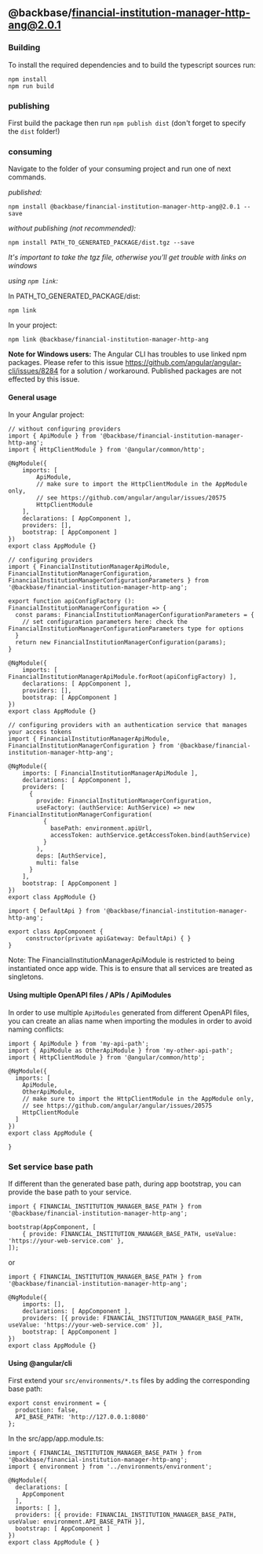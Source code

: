 ## @backbase/financial-institution-manager-http-ang@2.0.1

### Building

To install the required dependencies and to build the typescript sources run:
```
npm install
npm run build
```

### publishing

First build the package then run ```npm publish dist``` (don't forget to specify the `dist` folder!)

### consuming

Navigate to the folder of your consuming project and run one of next commands.

_published:_

```
npm install @backbase/financial-institution-manager-http-ang@2.0.1 --save
```

_without publishing (not recommended):_

```
npm install PATH_TO_GENERATED_PACKAGE/dist.tgz --save
```

_It's important to take the tgz file, otherwise you'll get trouble with links on windows_

_using `npm link`:_

In PATH_TO_GENERATED_PACKAGE/dist:
```
npm link
```

In your project:
```
npm link @backbase/financial-institution-manager-http-ang
```

__Note for Windows users:__ The Angular CLI has troubles to use linked npm packages.
Please refer to this issue https://github.com/angular/angular-cli/issues/8284 for a solution / workaround.
Published packages are not effected by this issue.


#### General usage

In your Angular project:


```
// without configuring providers
import { ApiModule } from '@backbase/financial-institution-manager-http-ang';
import { HttpClientModule } from '@angular/common/http';

@NgModule({
    imports: [
        ApiModule,
        // make sure to import the HttpClientModule in the AppModule only,
        // see https://github.com/angular/angular/issues/20575
        HttpClientModule
    ],
    declarations: [ AppComponent ],
    providers: [],
    bootstrap: [ AppComponent ]
})
export class AppModule {}
```

```
// configuring providers
import { FinancialInstitutionManagerApiModule, FinancialInstitutionManagerConfiguration, FinancialInstitutionManagerConfigurationParameters } from '@backbase/financial-institution-manager-http-ang';

export function apiConfigFactory (): FinancialInstitutionManagerConfiguration => {
  const params: FinancialInstitutionManagerConfigurationParameters = {
    // set configuration parameters here: check the FinancialInstitutionManagerConfigurationParameters type for options
  }
  return new FinancialInstitutionManagerConfiguration(params);
}

@NgModule({
    imports: [ FinancialInstitutionManagerApiModule.forRoot(apiConfigFactory) ],
    declarations: [ AppComponent ],
    providers: [],
    bootstrap: [ AppComponent ]
})
export class AppModule {}
```

```
// configuring providers with an authentication service that manages your access tokens
import { FinancialInstitutionManagerApiModule, FinancialInstitutionManagerConfiguration } from '@backbase/financial-institution-manager-http-ang';

@NgModule({
    imports: [ FinancialInstitutionManagerApiModule ],
    declarations: [ AppComponent ],
    providers: [
      {
        provide: FinancialInstitutionManagerConfiguration,
        useFactory: (authService: AuthService) => new FinancialInstitutionManagerConfiguration(
          {
            basePath: environment.apiUrl,
            accessToken: authService.getAccessToken.bind(authService)
          }
        ),
        deps: [AuthService],
        multi: false
      }
    ],
    bootstrap: [ AppComponent ]
})
export class AppModule {}
```

```
import { DefaultApi } from '@backbase/financial-institution-manager-http-ang';

export class AppComponent {
	 constructor(private apiGateway: DefaultApi) { }
}
```

Note: The FinancialInstitutionManagerApiModule is restricted to being instantiated once app wide.
This is to ensure that all services are treated as singletons.

#### Using multiple OpenAPI files / APIs / ApiModules
In order to use multiple `ApiModules` generated from different OpenAPI files,
you can create an alias name when importing the modules
in order to avoid naming conflicts:
```
import { ApiModule } from 'my-api-path';
import { ApiModule as OtherApiModule } from 'my-other-api-path';
import { HttpClientModule } from '@angular/common/http';

@NgModule({
  imports: [
    ApiModule,
    OtherApiModule,
    // make sure to import the HttpClientModule in the AppModule only,
    // see https://github.com/angular/angular/issues/20575
    HttpClientModule
  ]
})
export class AppModule {

}
```


### Set service base path
If different than the generated base path, during app bootstrap, you can provide the base path to your service.

```
import { FINANCIAL_INSTITUTION_MANAGER_BASE_PATH } from '@backbase/financial-institution-manager-http-ang';

bootstrap(AppComponent, [
    { provide: FINANCIAL_INSTITUTION_MANAGER_BASE_PATH, useValue: 'https://your-web-service.com' },
]);
```
or

```
import { FINANCIAL_INSTITUTION_MANAGER_BASE_PATH } from '@backbase/financial-institution-manager-http-ang';

@NgModule({
    imports: [],
    declarations: [ AppComponent ],
    providers: [{ provide: FINANCIAL_INSTITUTION_MANAGER_BASE_PATH, useValue: 'https://your-web-service.com' }],
    bootstrap: [ AppComponent ]
})
export class AppModule {}
```


#### Using @angular/cli
First extend your `src/environments/*.ts` files by adding the corresponding base path:

```
export const environment = {
  production: false,
  API_BASE_PATH: 'http://127.0.0.1:8080'
};
```

In the src/app/app.module.ts:
```
import { FINANCIAL_INSTITUTION_MANAGER_BASE_PATH } from '@backbase/financial-institution-manager-http-ang';
import { environment } from '../environments/environment';

@NgModule({
  declarations: [
    AppComponent
  ],
  imports: [ ],
  providers: [{ provide: FINANCIAL_INSTITUTION_MANAGER_BASE_PATH, useValue: environment.API_BASE_PATH }],
  bootstrap: [ AppComponent ]
})
export class AppModule { }
```
